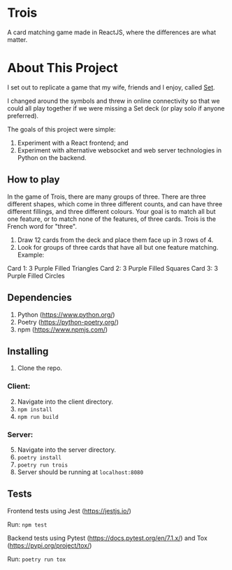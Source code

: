 # Trois
A card matching game made in ReactJS, where the differences are what matter.

# About This Project
I set out to replicate a game that my wife, friends and I enjoy, called [Set](https://www.playmonster.com/product/set/).

I changed around the symbols and threw in online connectivity so that we could all play together if we were missing a Set deck (or play solo if anyone preferred).

The goals of this project were simple:
1. Experiment with a React frontend; and
2. Experiment with alternative websocket and web server technologies in Python on the backend.

## How to play
In the game of Trois, there are many groups of three. There are three different shapes, which come in three different counts, and can have three different fillings, and three different colours. Your goal is to match all but one feature, or to match none of the features, of three cards. Trois is the French word for "three".

1. Draw 12 cards from the deck and place them face up in 3 rows of 4.
2. Look for groups of three cards that have all but one feature matching. Example:

  Card 1: 3 Purple Filled Triangles
  Card 2: 3 Purple Filled Squares
  Card 3: 3 Purple Filled Circles

## Dependencies
1. Python (https://www.python.org/)
2. Poetry (https://python-poetry.org/)
3. npm (https://www.npmjs.com/)

## Installing
1. Clone the repo.

### Client:
2. Navigate into the client directory.
3. `npm install`
4. `npm run build`

### Server:
5. Navigate into the server directory.
6. `poetry install`
7. `poetry run trois`
8. Server should be running at `localhost:8080`

## Tests
Frontend tests using Jest (https://jestjs.io/)

Run: `npm test`

Backend tests using Pytest (https://docs.pytest.org/en/7.1.x/) and Tox (https://pypi.org/project/tox/)

Run: `poetry run tox`